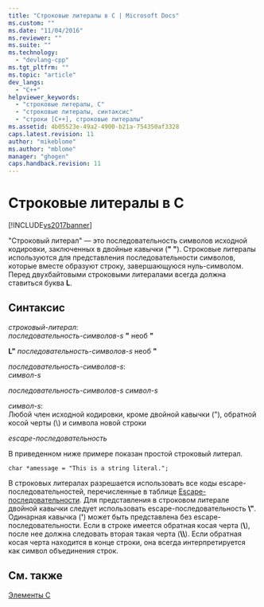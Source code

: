 ```yaml
---
title: "Строковые литералы в C | Microsoft Docs"
ms.custom: ""
ms.date: "11/04/2016"
ms.reviewer: ""
ms.suite: ""
ms.technology: 
  - "devlang-cpp"
ms.tgt_pltfrm: ""
ms.topic: "article"
dev_langs: 
  - "C++"
helpviewer_keywords: 
  - "строковые литералы, C"
  - "строковые литералы, синтаксис"
  - "строки [C++], строковые литералы"
ms.assetid: 4b05523e-49a2-4900-b21a-754350af3328
caps.latest.revision: 11
author: "mikeblome"
ms.author: "mblome"
manager: "ghogen"
caps.handback.revision: 11
---
```

# Строковые литералы в C
[!INCLUDE[vs2017banner](../assembler/inline/includes/vs2017banner.md)]

"Строковый литерал" — это последовательность символов исходной кодировки, заключенных в двойные кавычки \(**" "**\).  Строковые литералы используются для представления последовательности символов, которые вместе образуют строку, завершающуюся нуль\-символом.  Перед двухбайтовыми строковыми литералами всегда должна ставиться буква **L**.  
  
## Синтаксис  
 *строковый\-литерал*:  
 *последовательность\-символов\-s*  **"** необ               **"**  
  
 **L"** *последовательность\-символов\-s*  необ               **"**  
  
 *последовательность\-символов\-s*:  
 *символ\-s*  
  
 *последовательность\-символов\-s символ\-s*  
  
 *символ\-s*:  
 Любой член исходной кодировки, кроме двойной кавычки \("\), обратной косой черты \(\\\) и символа новой строки  
  
 *escape\-последовательность*  
  
 В приведенном ниже примере показан простой строковый литерал.  
  
```  
char *amessage = "This is a string literal.";  
```  
  
 В строковых литералах разрешается использовать все коды escape\-последовательностей, перечисленные в таблице [Escape\-последовательности](../c-language/escape-sequences.md).  Для представления в строковом литерале двойной кавычки следует использовать escape\-последовательность **\\"**.  Одинарная кавычка \(**'**\) может быть представлена без escape\-последовательности.  Если в строке имеется обратная косая черта \(**\\**\), после нее должна следовать вторая такая черта \(**\\\\**\).  Если обратная косая черта находится в конце строки, она всегда интерпретируется как символ объединения строк.  
  
## См. также  
 [Элементы C](../c-language/elements-of-c.md)